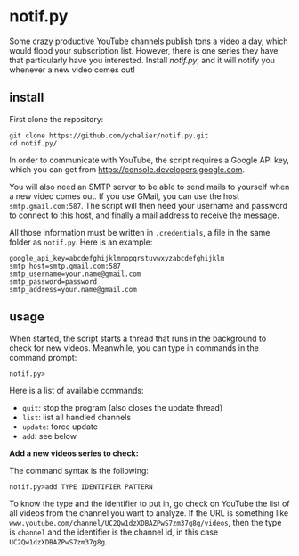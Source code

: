 # notif.py

Some crazy productive YouTube channels publish tons a video a day, which would flood your subscription list. However, there is one series they have that particularly have you interested. Install *notif.py*, and it will notify you whenever a new video comes out!

## install

First clone the repository:

    git clone https://github.com/ychalier/notif.py.git
    cd notif.py/

In order to communicate with YouTube, the script requires a Google API key, which you can get from https://console.developers.google.com.

You will also need an SMTP server to be able to send mails to yourself when a new video comes out. If you use GMail, you can use the host `smtp.gmail.com:587`. The script will then need your username and password to connect to this host, and finally a mail address to receive the message.

All those information must be written in `.credentials`, a file in the same folder as `notif.py`. Here is an example:

    google_api_key=abcdefghijklmnopqrstuvwxyzabcdefghijklm
    smtp_host=smtp.gmail.com:587
    smtp_username=your.name@gmail.com
    smtp_password=password
    smtp_address=your.name@gmail.com

## usage

When started, the script starts a thread that runs in the background to check for new videos. Meanwhile, you can type in commands in the command prompt:

    notif.py>

Here is a list of available commands:

 - `quit`: stop the program (also closes the update thread)
 - `list`: list all handled channels
 - `update`: force update
 - `add`: see below

**Add a new videos series to check:**

The command syntax is the following:

    notif.py>add TYPE IDENTIFIER PATTERN

To know the type and the identifier to put in, go check on YouTube the list of all videos from the channel you want to analyze. If the URL is something like `www.youtube.com/channel/UC2Qw1dzXDBAZPwS7zm37g8g/videos`, then the type is `channel` and the identifier is the channel id, in this case `UC2Qw1dzXDBAZPwS7zm37g8g`.
